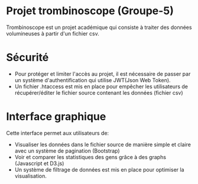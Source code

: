 # Projet trombinoscope (Groupe-5)
Trombinoscope est un projet académique qui consiste à traiter des données volumineuses à partir d'un fichier csv.
# Sécurité
* Pour protéger et limiter l'accès au projet, il est nécessaire de passer par un système d'authentification qui utilise JWT(Json Web Token). 
* Un fichier .htaccess est mis en place pour empêcher les utilisateurs de récupérer/éditer le fichier source contenant les données (fichier csv)
# Interface graphique
Cette interface permet aux utilisateurs de:
* Visualiser les données dans le fichier source de manière simple et claire avec un système de pagination (Bootstrap)
* Voir et comparer les statistiques des gens grâce à des graphs (Javascript  et D3.js)
* Un système de filtrage de données est mis en place pour optimiser la visualisation.
